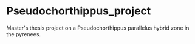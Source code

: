 # Pseudochorthippus_project
Master's thesis project on a Pseudochorthippus parallelus hybrid zone in the pyrenees.

